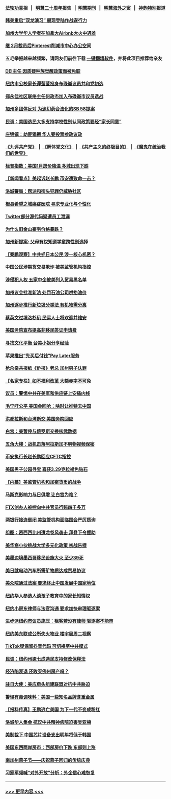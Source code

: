 #### [法轮功真相](https://github.com/gfw-breaker/truth/blob/master/README.md?t=0) &nbsp;&nbsp;|&nbsp;&nbsp; [明慧二十周年报告](https://github.com/gfw-breaker/mh-reports/blob/master/README.md?t=0) &nbsp;&nbsp;|&nbsp;&nbsp;[明慧期刊](https://github.com/gfw-breaker/mh-qikan) &nbsp;&nbsp;|&nbsp;&nbsp; [明慧海外之窗](https://github.com/gfw-breaker/mh-news/blob/master/README.md?t=0) &nbsp;&nbsp;|&nbsp;&nbsp; [神韵特别报道](https://github.com/gfw-breaker/mh-news/blob/master/shenyun.md?t=0)
#### [韩美重启“双龙演习” 展现登陆作战遂行力](../pages/nsc412/n13960651.md?t=03291843) 
#### [加州大学华人学者在加拿大Airbnb大火中遇难](../pages/nsc412/n13960909.md?t=03291843) 
#### [继 2月裁员后Pinterest削减市中心办公空间](../pages/nsc412/n13960857.md?t=03291843) 
#### 五毛举报越来越频繁，请网友们前往下载 [一键翻墙软件](https://github.com/gfw-breaker/ssr-accounts)，并将此项目推荐给亲友
#### [DEI主任 因质疑种族觉醒政策而被免职](../pages/nsc412/n13960849.md?t=03291843) 
#### [纽约市公校家长谭莹莹投身布碌崙议员共和党初选](../pages/nsc412/n13960735.md?t=03291843) 
#### [郑永佳社区联络主任何政杰加入布碌崙市议员选战](../pages/nsc412/n13960732.md?t=03291843) 
#### [加州多团体反对 为迷幻药合法化的SB 58提案](../pages/nsc412/n13960824.md?t=03291843) 
#### [民调：美国选民大多支持学校性别认同政策要经“家长同意”](../pages/nsc412/n13960703.md?t=03291843) 
#### [庄锦镇：劫匪猖獗 华人要投票参政议政](../pages/nsc412/n13960770.md?t=03291843) 
#### [《九评共产党》](https://github.com/begood0513/9ping.md/blob/master/README.md) &nbsp;|&nbsp; [《解体党文化》](../../../../jtdwh.md/blob/master/README.md)  &nbsp;|&nbsp; [《共产主义的终极目的》](../../../../gczydzjmd.md/blob/master/README.md) &nbsp;|&nbsp; [《魔鬼在统治我们的世界》](../../../../mgztzwmdsj.md/blob/master/README.md) 
#### [标普指数：美国1月房价降温 多城出现下跌](../pages/nsc412/n13960658.md?t=03291843) 
#### [【新闻看点】美起诉赵长鹏 币安遭致命一击？](../pages/nsc412/n13960549.md?t=03291843) 
#### [洛城警局：帮派和街头犯罪仍威胁社区](../pages/nsc412/n13960754.md?t=03291843) 
#### [橙县希望之城癌症医院 寻求专业化与个性化](../pages/nsc412/n13960676.md?t=03291843) 
#### [Twitter部分源代码疑遭员工泄漏](../pages/nsc412/n13960680.md?t=03291843) 
#### [为什么旧金山豪宅价格暴跌？](../pages/nsc412/n13960677.md?t=03291843) 
#### [加州新提案: 父母有权知道学童跨性别选择](../pages/nsc412/n13960642.md?t=03291843) 
#### [【秦鹏观察】中共抓日本公民 涉一核心机密？](../pages/nsc412/n13960569.md?t=03291843) 
#### [中国公民涉期货交易欺诈 被美监管机构指控](../pages/nsc412/n13960606.md?t=03291843) 
#### [涉侵犯人权 五家中企被美列入贸易黑名单](../pages/nsc412/n13960595.md?t=03291843) 
#### [加州议会批准新法 处罚石油公司哄抬油价](../pages/nsc412/n13960596.md?t=03291843) 
#### [加州逐步推行新垃圾分类法 有机物需分离](../pages/nsc412/n13960590.md?t=03291843) 
#### [蔡英文过境洛杉矶  民运人士将欢迎并维安](../pages/nsc412/n13960552.md?t=03291843) 
#### [美国务院宣布提高非移民签证申请费](../pages/nsc412/n13960527.md?t=03291843) 
#### [寻找文化平衡 台美小姐分享经验](../pages/nsc412/n13960534.md?t=03291843) 
#### [苹果推出“先买后付钱”Pay Later服务](../pages/nsc412/n13960521.md?t=03291843) 
#### [枪杀亲共报纸《侨报》老总 加州男子认罪](../pages/nsc412/n13960520.md?t=03291843) 
#### [【名家专栏】如不福利改革 大额赤字不可免](../pages/nsc412/n13959475.md?t=03291843) 
#### [议员：警惕中共在美军和供应链上安插内线](../pages/nsc412/n13960499.md?t=03291843) 
#### [毛宁吁公平 美国会回呛：啥时让推特去中国](../pages/nsc412/n13960476.md?t=03291843) 
#### [洪都拉斯和台湾断交 美国务院回应](../pages/nsc412/n13960478.md?t=03291843) 
#### [白宫：美暂停与俄罗斯交换核武数据](../pages/nsc412/n13960410.md?t=03291843) 
#### [五角大楼：战机击落阿拉斯加不明物视频保密](../pages/nsc412/n13960452.md?t=03291843) 
#### [币安执行长赵长鹏回应CFTC指控](../pages/nsc412/n13960450.md?t=03291843) 
#### [美国男子公园寻宝 喜获3.29克拉褐色钻石](../pages/nsc412/n13960001.md?t=03291843) 
#### [【内幕】美监管机构和加密货币的战争](../pages/nsc412/n13960431.md?t=03291843) 
#### [马斯克影响力与日俱增 让白宫为难？](../pages/nsc412/n13960388.md?t=03291843) 
#### [FTX创办人被控向中共官员行贿四千多万](../pages/nsc412/n13960411.md?t=03291843) 
#### [两银行接连倒闭 美监管机构面临国会严厉质询](../pages/nsc412/n13960364.md?t=03291843) 
#### [组图：密西西比州遭龙卷风袭击 拜登下令援助](../pages/nsc412/n13960233.md?t=03291843) 
#### [美华裔小伙挑战大学多元化政策 初战告捷](../pages/nsc412/n13960070.md?t=03291843) 
#### [美墨边境墨西哥移民设施大火 至少39死](../pages/nsc412/n13960308.md?t=03291843) 
#### [美日就电动汽车所需矿物质达成贸易协议](../pages/nsc412/n13960216.md?t=03291843) 
#### [美众院通过法案 要求终止中国发展中国家地位](../pages/nsc412/n13960127.md?t=03291843) 
#### [纽约华人参选人谈孩子教育中的家长知情权](../pages/nsc412/n13960068.md?t=03291843) 
#### [纽约小房东律师与法官沟通 要求加快审理驱逐案](../pages/nsc412/n13960046.md?t=03291843) 
#### [进步派纽约市议员施压：租客若没有律师 驱逐案不能审](../pages/nsc412/n13960028.md?t=03291843) 
#### [纽约美东联成公所失火物业 楼宇局周二视察](../pages/nsc412/n13960030.md?t=03291843) 
#### [TikTok疑保留抖音代码 可切换至中共模式](../pages/nsc412/n13960112.md?t=03291843) 
#### [民调：纽约州逾七成选民支持修改保释法](../pages/nsc412/n13960032.md?t=03291843) 
#### [经济陷衰退 还敢买佛州房产吗？](../pages/nsc412/n13960065.md?t=03291843) 
#### [驻日大使：美应牵头组建联盟对抗中共胁迫](../pages/nsc412/n13959857.md?t=03291843) 
#### [警惕有毒调味料：美国一些知名品牌含重金属](../pages/nsc412/n13959928.md?t=03291843) 
#### [【报料传真】王鹏逃亡美国 为下一代不变成粉红](../pages/nsc412/n13956218.md?t=03291843) 
#### [洛城华人集会 抗议中共精神病院迫害吴亚楠](../pages/nsc412/n13959971.md?t=03291843) 
#### [美制裁下 中国芯片设备支出明年将低于韩国](../pages/nsc412/n13959924.md?t=03291843) 
#### [美国东西两岸房市：西部房价下跌 东部则上涨](../pages/nsc412/n13959888.md?t=03291843) 
#### [南加州燕子节——庆祝燕子回归的传统庆典](../pages/nsc412/n13959916.md?t=03291843) 
#### [习家军频喊“对外开放”分析：外企信心难恢复](../pages/nsc412/n13959777.md?t=03291843) 

----
#### [ >>> 更早内容 <<< ](../indexes/nsc412-earlier.md)
